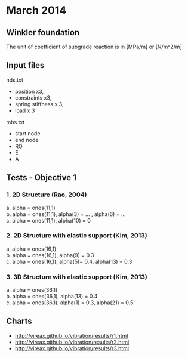 # March 2014

## Winkler foundation

The unit of coefficient of subgrade reaction is in [MPa/m] or [N/m^2/m]

## Input files

nds.txt 

- position x3, 
- constraints x3, 
- spring stiffness x 3, 
- load x 3

mbs.txt 

- start node
- end node
- RO
- E
- A

## Tests - Objective 1

### 1. 2D Structure (Rao, 2004)

  a. alpha = ones(11,1)  
  b. alpha = ones(11,1), alpha(3) = ... , alpha(6) = ...  
  c. alpha = ones(11,1), alpha(10) = 0  
  
### 2. 2D Structure with elastic support (Kim, 2013)

  a. alpha = ones(16,1)  
  b. alpha = ones(16,1), alpha(9) = 0.3  
  c. alpha = ones(16,1), alpha(5)= 0.4, alpha(13) = 0.3  
  
### 3. 3D Structure with elastic support (Kim, 2013)

  a. alpha = ones(36,1)  
  b. alpha = ones(36,1), alpha(13) = 0.4  
  c. alpha = ones(36,1), alpha(1) = 0.3, alpha(21) = 0.5  

## Charts

- http://vireax.github.io/vibration/results/r1.html
- http://vireax.github.io/vibration/results/r2.html
- http://vireax.github.io/vibration/results/r3.html
